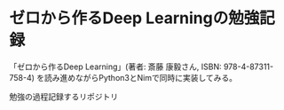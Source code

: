 # ゼロから作るDeep Learningの勉強記録

「ゼロから作るDeep Learning」(著者: 斎藤 康毅さん, ISBN: 978-4-87311-758-4)
を読み進めながらPython3とNimで同時に実装してみる。

勉強の過程記録するリポジトリ